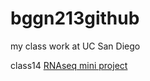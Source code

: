 # bggn213github
my class work at UC San Diego

class14 [RNAseq mini project](https://github.com/Bwegeng/bggn213github/blob/main/class14.pdf)

